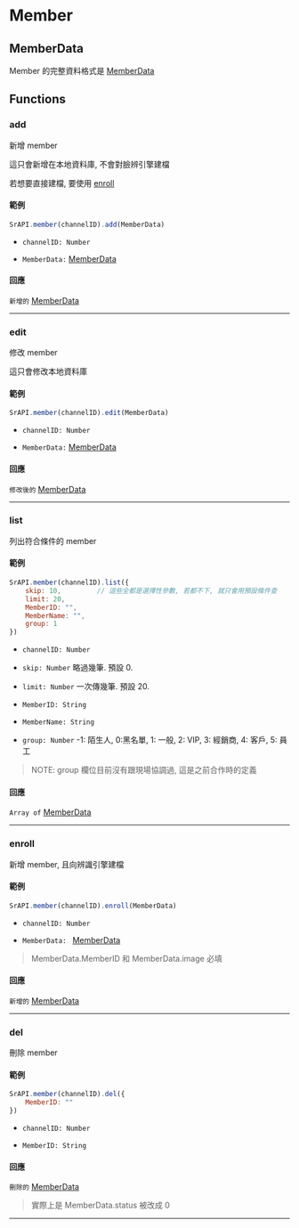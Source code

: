 # Member

## MemberData

Member 的完整資料格式是 [MemberData](https://github.com/Org08/sdb-nexus/blob/master/docs/API/SrAPI/MemberData.md)

## Functions

### add

新增 member

這只會新增在本地資料庫, 不會對臉辨引擎建檔

若想要直接建檔, 要使用 [enroll](https://github.com/Org08/sdb-nexus/blob/master/docs/API/SrAPI/Member.md#enroll) 

#### 範例

```javascript
SrAPI.member(channelID).add(MemberData)
```

- `channelID: Number`

- `MemberData:` [MemberData](https://github.com/Org08/sdb-nexus/blob/master/docs/API/SrAPI/MemberData.md)


#### 回應

`新增的` [MemberData](https://github.com/Org08/sdb-nexus/blob/master/docs/API/SrAPI/MemberData.md)

---

### edit

修改 member

這只會修改本地資料庫

#### 範例

```javascript
SrAPI.member(channelID).edit(MemberData)
```

- `channelID: Number`

- `MemberData:` [MemberData](https://github.com/Org08/sdb-nexus/blob/master/docs/API/SrAPI/MemberData.md)


#### 回應

`修改後的` [MemberData](https://github.com/Org08/sdb-nexus/blob/master/docs/API/SrAPI/MemberData.md)

---

### list

列出符合條件的 member

#### 範例

```javascript
SrAPI.member(channelID).list({
    skip: 10,         // 這些全都是選擇性參數, 若都不下, 就只會用預設條件查 
    limit: 20,
    MemberID: "",
    MemberName: "",
    group: 1
})
```

- `channelID: Number`

- `skip: Number` 略過幾筆. 預設 0.

- `limit: Number` 一次傳幾筆. 預設 20.

- `MemberID: String` 

- `MemberName: String` 

- `group: Number` -1: 陌生人, 0:黑名單, 1: 一般, 2: VIP, 3: 經銷商, 4: 客戶, 5: 員工

> NOTE: group 欄位目前沒有跟現場協調過, 這是之前合作時的定義

#### 回應

`Array of` [MemberData](https://github.com/Org08/sdb-nexus/blob/master/docs/API/SrAPI/MemberData.md)

---

### enroll

新增 member, 且向辨識引擎建檔

#### 範例

```javascript
SrAPI.member(channelID).enroll(MemberData)
```

- `channelID: Number`

- `MemberData: ` [MemberData](https://github.com/Org08/sdb-nexus/blob/master/docs/API/SrAPI/MemberData.md)

> MemberData.MemberID 和 MemberData.image 必填

#### 回應

`新增的` [MemberData](https://github.com/Org08/sdb-nexus/blob/master/docs/API/SrAPI/MemberData.md)

---

### del

刪除 member

#### 範例

```javascript
SrAPI.member(channelID).del({
    MemberID: ""
})
```

- `channelID: Number`

- `MemberID: String` 

#### 回應

`刪除的` [MemberData](https://github.com/Org08/sdb-nexus/blob/master/docs/API/SrAPI/MemberData.md)

> 實際上是 MemberData.status 被改成 0

---
